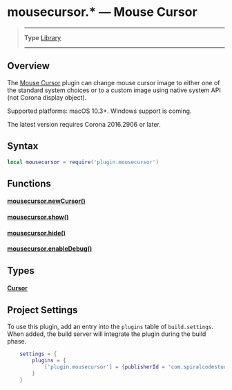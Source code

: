 # mousecursor.* &mdash; Mouse Cursor

> --------------------- ------------------------------------------------------------------------------------------
> __Type__              [Library](https://docs.coronalabs.com/api/type/library.html)
> --------------------- ------------------------------------------------------------------------------------------


## Overview

The [Mouse Cursor](https://marketplace.coronalabs.com/plugin/mousecursor) plugin can change mouse cursor image to either one of the standard system choices or to a custom image using native system API (not Corona display object).

Supported platforms: macOS 10.3+. Windows support is coming.

The latest version requires Corona 2016.2906 or later.

## Syntax
```lua
local mousecursor = require('plugin.mousecursor')  
```
## Functions

#### [mousecursor.newCursor()](/plugin/mousecursor/newCursor.md)

#### [mousecursor.show()](/plugin/mousecursor/show.md)

#### [mousecursor.hide()](/plugin/mousecursor/hide.md)

#### [mousecursor.enableDebug()](/plugin/mousecursor/enableDebug.md)

## Types

#### [Cursor](/plugin/mousecursor/type/Cursor/index.md)

## Project Settings

To use this plugin, add an entry into the `plugins` table of `build.settings`. When added, the build server will integrate the plugin during the build phase.

```lua
	settings = {
		plugins = {
			['plugin.mousecursor'] = {publisherId = 'com.spiralcodestudio'}
		}
	}
```
